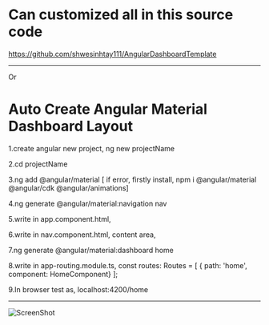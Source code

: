 Can customized all in this source code
=====================================
  https://github.com/shwesinhtay111/AngularDashboardTemplate

----------------------------------------------------------------------

Or

Auto Create Angular Material Dashboard Layout
============================================
1.create angular new project, ng new projectName

2.cd projectName

3.ng add @angular/material [ if error, firstly install, npm i @angular/material @angular/cdk @angular/animations]

4.ng generate @angular/material:navigation nav

5.write in app.component.html, <app-nav></app-nav>

6.write in nav.component.html, content area,<router-outlet></router-outlet>

7.ng generate @angular/material:dashboard home

8.write in app-routing.module.ts, const routes: Routes = [
  { path: 'home', component: HomeComponent}
];

9.In browser test as, localhost:4200/home

------------------------------------------------------
![ScreenShot](https://www.google.com/url?sa=i&url=https%3A%2F%2Fkinsta.com%2Fblog%2Fjpg-vs-jpeg%2F&psig=AOvVaw02xZR_jKZtucVm7Ub33x18&ust=1605527436328000&source=images&cd=vfe&ved=0CAIQjRxqFwoTCPjBjva9hO0CFQAAAAAdAAAAABAN)
